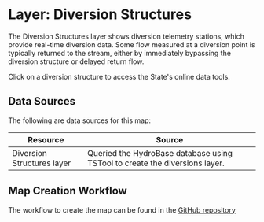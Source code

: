 # Layer: Diversion Structures #

The Diversion Structures layer shows diversion telemetry stations,
which provide real-time diversion data.
Some flow measured at a diversion point is typically returned to the stream,
either by immediately bypassing the diversion structure or delayed return flow.

Click on a diversion structure to access the State's online data tools.

## Data Sources ##

The following are data sources for this map:

| **Resource** | **Source** |
| -- | -- |
| Diversion Structures layer | Queried the HydroBase database using TSTool to create the diversions layer. |

## Map Creation Workflow ##

The workflow to create the map can be found in the
[GitHub repository](https://github.com/OpenWaterFoundation/owf-infomapper-co-saint-vrain/tree/master/workflow/CurrentConditions/WaterSupply-Streamflow)
